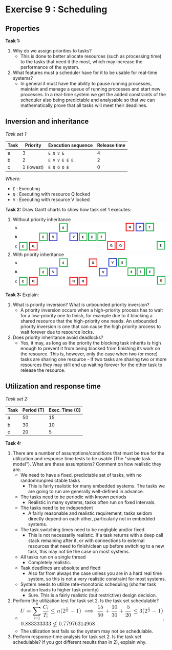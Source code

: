 Exercise 9 : Scheduling
=======================

Properties
----------
**Task 1:**
 1. Why do we assign priorities to tasks?
      - This is done to better allocate resources (such as processing time) to the tasks that need it the most, which may increase the performance of the system.
 2. What features must a scheduler have for it to be usable for real-time systems?
      - In general it must have the ability to pause running processes, maintain and manage a queue of running processes and start new processes. In a real-time system we get the added constraints of the scheduler also being predictable and analysable so that we can mathematically prove that all tasks will meet their deadlines.

Inversion and inheritance
-------------------------

*Task set 1:*

| Task | Priority   | Execution sequence | Release time |
|------|------------|--------------------|--------------|
| a    | 3          | `E Q V E`          | 4            |
| b    | 2          | `E V V E E E`      | 2            |
| c    | 1 (lowest) | `E Q Q Q E`        | 0            |

*Where:*
 - `E` : Executing
 - `Q` : Executing with resource Q locked
 - `V` : Executing with resource V locked


**Task 2:** Draw Gantt charts to show how task set 1 executes:
 1. Without priority inheritance
 ![](ta1.png)
 2. With priority inheritance
  ![](ta2.png)

**Task 3:** Explain:
 1. What is priority inversion? What is unbounded priority inversion?
      - A priority inversion occurs when a high-priority process has to wait for a low-priority one to finish, for example due to it blocking a shared resource that the high-priority one needs. An unbounded priority inversion is one that can cause the high priority process to wait forever due to resource locks.
 2. Does priority inheritance avoid deadlocks?
      - Yes, it may, as long as the priority the blocking task inherits is high enough to prevent it from being blocked from finishing its work on the resource. This is, however, only the case when two (or more) tasks are sharing one resource - if two tasks are sharing two or more resources they may still end up waiting forever for the other task to release the resource.

Utilization and response time
-----------------------------

*Task set 2:*

| Task | Period (T) | Exec. Time (C) |
|------|------------|----------------|
| a    | 50         | 15             |
| b    | 30         | 10             |
| c    | 20         | 5              |

**Task 4:**
1. There are a number of assumptions/conditions that must be true for the utilization and response time tests to be usable (The "simple task model"). What are these assumptions? Comment on how realistic they are.
     - We need to have a fixed, predictable set of tasks, with no random/unpredictable tasks
          - This is fairly realistic for many embedded systems. The tasks we are going to run are generally well-defined in advance.
     - The tasks need to be periodic with known periods
          - Realistic in many systems; tasks often run on fixed intervals.
     - The tasks need to be independent
          - A fairly reasonable and realistic requirement; tasks seldom directly depend on each other, particularly not in embedded systems.
     - The task switching times need to be negligble and/or fixed
          - This is not necessarily realistic. If a task returns with a deep call stack remaining after it, or with connections to external resources that need to finish/clean up before switching to a new task, this may not be the case on most systems.
     - All tasks run on a single thread
          - Completely realistic.
     - Task deadlines are absolute and fixed
          - Also far from always the case unless you are in a hard real time system, so this is not a very realistic constraint for most systems.
     - System needs to utilize rate-monotonic scheduling (shorter task duration leads to higher task priority)
          - Sure. This is a fairly realistic (but restrictive) design decision.
2. Perform the utilization test for task set 2. Is the task set schedulable?
     - ![](eq1.gif), ![](eq2.gif)
     - The utilization test fails so the system may not be schedulable.
3. Perform response-time analysis for task set 2. Is the task set schedulable? If you got different results than in 2), explain why.
